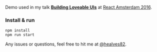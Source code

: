 Demo used in my talk **[Building Loveable UIs](https://speakerdeck.com/henriquea/building-loveable-uis)** at [React Amsterdam 2016](http://react.amsterdam/).

### Install & run

```
npm install
npm run start
```

Any issues or questions, feel free to hit me at [@healves82](https://twitter.com/healves82).
